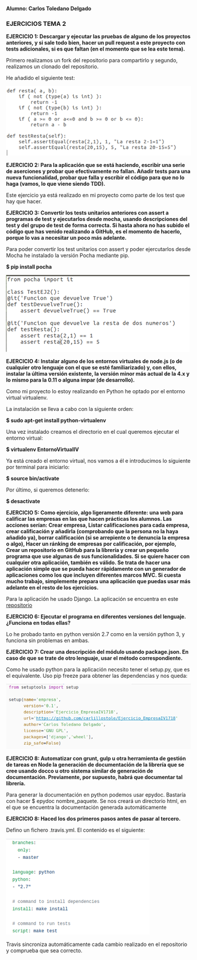 **Alumno: Carlos Toledano Delgado**
### EJERCICIOS TEMA 2

**EJERCICIO 1: Descargar y ejecutar las pruebas de alguno de los proyectos anteriores, y si sale todo bien, hacer un pull request a este proyecto con tests adicionales, si es que faltan (en el momento que se lea este tema).**

Primero realizamos un fork del repositorio para compartirlo y segundo, realizamos un clonado del repositorio.

He añadido el siguiente test:

![1](https://github.com/carlillostole/Ejercicios-IV/blob/master/TEMA2/capturas/test1.png?raw=true)


**EJERCICIO 2: Para la aplicación que se está haciendo, escribir una serie de aserciones y probar que efectivamente no fallan. Añadir tests para una nueva funcionalidad, probar que falla y escribir el código para que no lo haga (vamos, lo que viene siendo TDD).**

Este ejercicio ya está realizado en mi proyecto como parte de los test que hay que hacer.

**EJERCICIO 3: Convertir los tests unitarios anteriores con assert a programas de test y ejecutarlos desde mocha, usando descripciones del test y del grupo de test de forma correcta. Si hasta ahora no has subido el código que has venido realizando a GitHub, es el momento de hacerlo, porque lo vas a necesitar un poco más adelante.**

Para poder convertir los test unitarios con assert y poder ejercutarlos desde Mocha he instalado la versión Pocha mediante pip.

__$ pip install pocha__

![2](https://github.com/carlillostole/Ejercicios-IV/blob/master/TEMA2/capturas/testej4.png?raw=true)

**EJERCICIO 4: Instalar alguno de los entornos virtuales de node.js (o de cualquier otro lenguaje con el que se esté familiarizado) y, con ellos, instalar la última versión existente, la versión minor más actual de la 4.x y lo mismo para la 0.11 o alguna impar (de desarrollo).**

Como mi proyecto lo estoy realizando en Python he optado por el entorno virtual virtualenv.

La instalación se lleva a cabo con la siguiente orden:

__$ sudo apt-get install python-virtualenv__

Una vez instalado creamos el directorio en el cual queremos ejecutar el entorno virtual:

__$ virtualenv EntornoVirtualIV__

Ya está creado el entorno virtual, nos vamos a él e introducimos lo siguiente por terminal para iniciarlo:

__$ source bin/activate__

Por último, si queremos detenerlo:

__$ desactivate__

**EJERCICIO 5: Como ejercicio, algo ligeramente diferente: una web para calificar las empresas en las que hacen prácticas los alumnos. Las acciones serían: Crear empresa, Listar calificaciones para cada empresa, crear calificación y añadirla (comprobando que la persona no la haya añadido ya), borrar calificación (si se arrepiente o te denuncia la empresa o algo), Hacer un ránking de empresas por calificación, por ejemplo, Crear un repositorio en GitHub para la librería y crear un pequeño programa que use algunas de sus funcionalidades. Si se quiere hacer con cualquier otra aplicación, también es válido. Se trata de hacer una aplicación simple que se pueda hacer rápidamente con un generador de aplicaciones como los que incluyen diferentes marcos MVC. Si cuesta mucho trabajo, simplemente prepara una aplicación que puedas usar más adelante en el resto de los ejercicios.**

Para la aplicación he usado Django.
La aplicación se encuentra en este [repositorio](https://github.com/carlillostole/Ejercicio_EmpresaIV1718)


**EJERCICIO 6: Ejecutar el programa en diferentes versiones del lenguaje. ¿Funciona en todas ellas?**

Lo he probado tanto en python versión 2.7 como en la versión python 3, y funciona sin problemas en ambas.

**EJERCICIO 7: Crear una descripción del módulo usando package.json. En caso de que se trate de otro lenguaje, usar el método correspondiente.**

Como he usado python para la aplicación necesito tener el setup.py, que es el equivalente. Uso pip freeze para obtener las dependencias y nos queda:

![3](https://github.com/carlillostole/Ejercicios-IV/blob/master/TEMA2/capturas/setup.png?raw=true)

**EJERCICIO 8: Automatizar con grunt, gulp u otra herramienta de gestión de tareas en Node la generación de documentación de la librería que se cree usando docco u otro sistema similar de generación de documentación. Previamente, por supuesto, habrá que documentar tal librería.**

Para generar la documentación en python podemos usar epydoc. Bastaría con hacer $ epydoc nombre_paquete. Se nos creará un directorio html, en el que se encuentra la documentación generada automáticamente

**EJERCICIO 8: Haced los dos primeros pasos antes de pasar al tercero.**

Defino un fichero .travis.yml. El contenido es el siguiente:

![4](https://github.com/carlillostole/Ejercicios-IV/blob/master/TEMA2/capturas/travis.png?raw=true)

Travis sincroniza automáticamente cada cambio realizado en el repositorio y comprueba que sea correcto.
